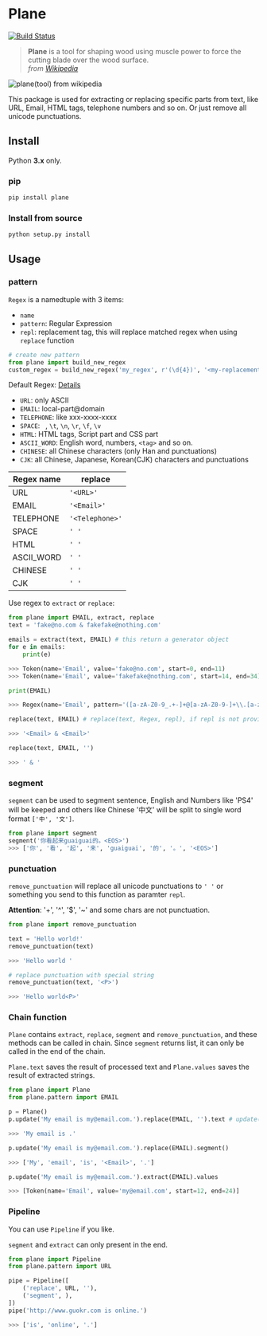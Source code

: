 # Plane

[![Build Status](https://travis-ci.org/Momingcoder/Plane.svg?branch=master)](https://travis-ci.org/Momingcoder/Plane)

> **Plane** is a tool for shaping wood using muscle power to force the cutting blade over the wood surface.  
> *from [Wikipedia](https://en.wikipedia.org/wiki/Plane_(tool))*

![plane(tool) from wikipedia](https://upload.wikimedia.org/wikipedia/commons/e/e3/Kanna2.gif)

This package is used for extracting or replacing specific parts from text, like URL, Email, HTML tags, telephone numbers and so on. Or just remove all unicode punctuations.

## Install

Python **3.x** only.

### pip

```python
pip install plane
```

### Install from source

```sh
python setup.py install
```

## Usage

### pattern

`Regex` is a namedtuple with 3 items:

* `name`
* `pattern`: Regular Expression
* `repl`: replacement tag, this will replace matched regex when using `replace` function

```python
# create new pattern
from plane import build_new_regex
custom_regex = build_new_regex('my_regex', r'(\d{4})', '<my-replacement-tag>')
```

Default Regex: [Details](https://github.com/Momingcoder/Plane/blob/master/plane/pattern.py)

* `URL`: only ASCII
* `EMAIL`: local-part@domain
* `TELEPHONE`: like xxx-xxxx-xxxx
* `SPACE`: ` `, `\t`, `\n`, `\r`, `\f`, `\v`
* `HTML`: HTML tags, Script part and CSS part
* `ASCII_WORD`: English word, numbers, `<tag>` and so on.
* `CHINESE`: all Chinese characters (only Han and punctuations)
* `CJK`: all Chinese, Japanese, Korean(CJK) characters and punctuations

Regex name | replace
-----------|---------
URL        | `'<URL>'`
EMAIL      | `'<Email>'`
TELEPHONE  | `'<Telephone>'`
SPACE      | `' '`
HTML       | `' '`
ASCII_WORD | `' '`
CHINESE    | `' '`
CJK        | `' '`

Use regex to `extract` or `replace`:

```python
from plane import EMAIL, extract, replace
text = 'fake@no.com & fakefake@nothing.com'

emails = extract(text, EMAIL) # this return a generator object
for e in emails:
    print(e)

>>> Token(name='Email', value='fake@no.com', start=0, end=11)
>>> Token(name='Email', value='fakefake@nothing.com', start=14, end=34)

print(EMAIL)

>>> Regex(name='Email', pattern='([a-zA-Z0-9_.+-]+@[a-zA-Z0-9-]+\\.[a-zA-Z0-9-]+)', repl='<Email>')

replace(text, EMAIL) # replace(text, Regex, repl), if repl is not provided, Regex.repl will be used

>>> '<Email> & <Email>'

replace(text, EMAIL, '')

>>> ' & '
```

### segment

`segment` can be used to segment sentence, English and Numbers like 'PS4' will be keeped and others like Chinese '中文' will be split to single word format `['中', '文']`.

```python
from plane import segment
segment('你看起来guaiguai的。<EOS>')
>>> ['你', '看', '起', '来', 'guaiguai', '的', '。', '<EOS>']
```

### punctuation

`remove_punctuation` will replace all unicode punctuations to `' '` or something you send to this function as paramter `repl`.

**Attention**: '+', '^', '$', '~' and some chars are not punctuation.

```python
from plane import remove_punctuation

text = 'Hello world!'
remove_punctuation(text)

>>> 'Hello world '

# replace punctuation with special string
remove_punctuation(text, '<P>')

>>> 'Hello world<P>'
```

### Chain function

`Plane` contains `extract`, `replace`, `segment` and `remove_punctuation`, and these methods can be called in chain. Since `segment` returns list, it can only be called in the end of the chain.

`Plane.text` saves the result of processed text and `Plane.values` saves the result of extracted strings.

```python
from plane import Plane
from plane.pattern import EMAIL

p = Plane()
p.update('My email is my@email.com.').replace(EMAIL, '').text # update() will init Plane.text and Plane.values

>>> 'My email is .'

p.update('My email is my@email.com.').replace(EMAIL).segment()

>>> ['My', 'email', 'is', '<Email>', '.']

p.update('My email is my@email.com.').extract(EMAIL).values

>>> [Token(name='Email', value='my@email.com', start=12, end=24)]
```

### Pipeline

You can use `Pipeline` if you like. 

`segment` and `extract` can only present in the end.

```python
from plane import Pipeline
from plane.pattern import URL

pipe = Pipeline([
    ('replace', URL, ''),
    ('segment', ),
])
pipe('http://www.guokr.com is online.')

>>> ['is', 'online', '.']